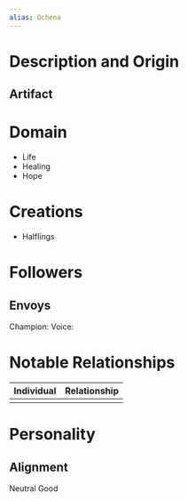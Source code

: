 ```yaml
---
alias: Ochena
---
```

# Description and Origin

## Artifact

# Domain
- Life
- Healing
- Hope

# Creations
- Halflings




# Followers


## Envoys
Champion: 
Voice: 

# Notable Relationships
| Individual | Relationship |
| ---------- | ------------ |
|            |              |

# Personality


## Alignment
Neutral Good